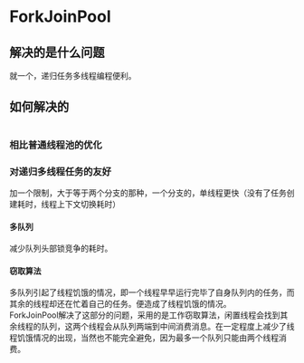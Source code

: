 # ForkJoinPool
## 解决的是什么问题
就一个，递归任务多线程编程便利。
## 如何解决的
```java

```
### 相比普通线程池的优化
### 对递归多线程任务的友好
加一个限制，大于等于两个分支的那种，一个分支的，单线程更快（没有了任务创建耗时，线程上下文切换耗时）
#### 多队列
减少队列头部锁竞争的耗时。
#### 窃取算法
多队列引起了线程饥饿的情况，即一个线程早早运行完毕了自身队列内的任务，而其余的线程却还在忙着自己的任务。便造成了线程饥饿的情况。  
ForkJoinPool解决了这部分的问题，采用的是工作窃取算法，闲置线程会找到其余线程的队列，这两个线程会从队列两端到中间消费消息。在一定程度上减少了线程饥饿情况的出现，当然也不能完全避免，因为最多一个队列只能由两个线程消费。